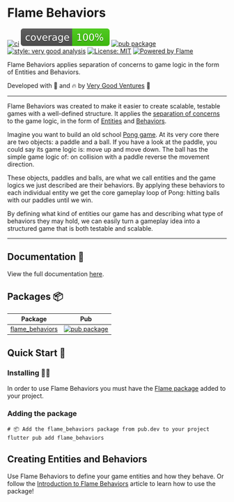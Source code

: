 # Flame Behaviors

[![ci][ci_badge]][ci_link]
[![coverage][coverage_badge]][ci_link]
[![pub package][pub_badge]][pub_link]
[![style: very good analysis][very_good_analysis_badge]][very_good_analysis_link]
[![License: MIT][license_badge]][license_link]
[![Powered by Flame][flame_badge_link]]([flame_link])

Flame Behaviors applies separation of concerns to game logic in the form of Entities and Behaviors.

Developed with 💙 and 🔥 by [Very Good Ventures][very_good_ventures_link] 🦄

---

Flame Behaviors was created to make it easier to create scalable, testable games with a 
well-defined structure. It applies the
[separation of concerns][separation_of_concerns] to the game logic, in the form of 
[Entities](#entity) and [Behaviors](#behavior).

Imagine you want to build an old school [Pong game](https://en.wikipedia.org/wiki/Pong). At its 
very core there are two objects: a paddle and a ball. If you have a look at the paddle, you could say 
its game logic is: move up and move down. The ball has the simple game logic of: on collision with 
a paddle reverse the movement direction.

These objects, paddles and balls, are what we call entities and the game logics we just described 
are their behaviors. By applying these behaviors to each individual entity we get the core 
gameplay loop of Pong: hitting balls with our paddles until we win.

By defining what kind of entities our game has and describing what type of behaviors they may hold, 
we can easily turn a gameplay idea into a structured game that is both testable and scalable.

---

## Documentation 📝

View the full documentation [here](https://github.com/VeryGoodOpenSource/flame_behaviors/tree/main/docs).

## Packages 📦

| Package                                                                                           | Pub                                                                                                      |
| ------------------------------------------------------------------------------------------------- | -------------------------------------------------------------------------------------------------------- |
| [flame_behaviors](https://github.com/verygoodopensource/flame_behaviors/tree/main/packages/flame_behaviors)         | [![pub package](https://img.shields.io/pub/v/flame_behaviors.svg)](https://pub.dev/packages/flame_behaviors)         |


## Quick Start 🚀

### Installing 🧑‍💻

In order to use Flame Behaviors you must have the [Flame package][flame_package_link] added to your project.

### Adding the package

```shell
# 📦 Add the flame_behaviors package from pub.dev to your project
flutter pub add flame_behaviors
```

## Creating Entities and Behaviors

Use Flame Behaviors to define your game entities and how they behave. Or follow 
the [Introduction to Flame Behaviors][flame_behaviors_article] article to learn how to use
the package!

[ci_badge]: https://github.com/VeryGoodOpenSource/flame_behaviors/workflows/flame_behaviors/badge.svg
[ci_link]: https://github.com/VeryGoodOpenSource/flame_behaviors/actions
[coverage_badge]: https://raw.githubusercontent.com/VeryGoodOpenSource/flame_behaviors/main/packages/flame_behaviors/coverage_badge.svg
[license_badge]: https://img.shields.io/badge/license-MIT-blue.svg
[license_link]: https://opensource.org/licenses/MIT
[pub_badge]: https://img.shields.io/pub/v/flame_behaviors.svg
[pub_link]: https://pub.dartlang.org/packages/flame_behaviors
[very_good_analysis_badge]: https://img.shields.io/badge/style-very_good_analysis-B22C89.svg
[very_good_analysis_link]: https://pub.dev/packages/very_good_analysis
[very_good_ventures_link]: https://verygood.ventures/?utm_source=github&utm_medium=banner&utm_campaign=CLI
[flame_link]: https://flame-engine.org
[flame_package_link]: https://pub.dev/packages/flame
[flame_badge_link]: https://img.shields.io/badge/Powered%20by-%F0%9F%94%A5-orange.svg
[separation_of_concerns]: https://en.wikipedia.org/wiki/Separation_of_concerns
[flame_behaviors_article]: https://verygood.ventures/blog/build-games-with-flame-behaviors